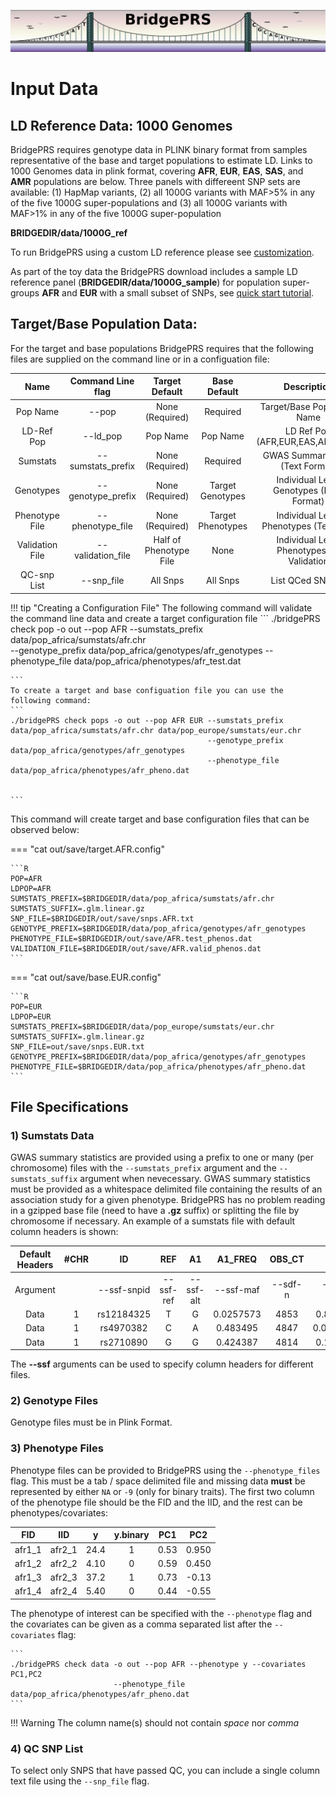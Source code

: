 ![Screenshot](img/slim/guide_logo2.png) 
# Input Data


## LD Reference Data: 1000 Genomes 

BridgePRS requires genotype data in PLINK binary format from samples
representative of the base and target populations to estimate
LD. Links to 1000 Genomes data in plink format, covering **AFR**,
**EUR**, **EAS**, **SAS**, and **AMR** populations are below. Three
panels with differeent SNP sets are available: (1) HapMap variants,
(2) all 1000G variants with MAF>5% in any of the five 1000G
super-populations and (3) all 1000G variants with MAF>1% in any of the
five 1000G super-population

 **BRIDGEDIR/data/1000G_ref**

To run BridgePRS using a custom LD reference please see
[customization](guide_customization.md).

As part of the toy data the BridgePRS download includes a sample LD
reference panel (**BRIDGEDIR/data/1000G_sample**) for population
super-groups **AFR** and **EUR** with a small subset of SNPs, see
[quick start tutorial](quikstart_data.md).



## Target/Base Population Data: 


For the target and base populations BridgePRS requires that the following
files are supplied on the command line or in a configuation file:


|Name|Command Line flag|Target Default|Base Default|Description|
|:-:|:-:|:-:|:-:|:-:|
|Pop Name       |--pop                               |None (Required)       | Required |Target/Base Population Name|
|LD-Ref Pop     |--ld_pop                            |Pop Name              |Pop Name| LD Ref Pop (AFR,EUR,EAS,AMR,SAS) |
|Sumstats       |--sumstats_prefix                   |None (Required)       |Required| GWAS Summary Stats (Text Format)|
|Genotypes      |--genotype_prefix                   |None (Required)       |Target Genotypes| Individual Level Genotypes (Plink Format)|
|Phenotype File |--phenotype_file                    |None (Required)       |Target Phenotypes| Individual Level Phenotypes (Text File)|
|Validation File|--validation_file                   |Half of Phenotype File  |None | Individual Level Phenotypes for Validation|
|QC-snp List    |--snp_file                          |All Snps                |All Snps| List QCed SNP ids| 

!!! tip "Creating a Configuration File"
    The following command will validate the command line data and create a target configuration file 
    ```
    ./bridgePRS check pop -o out --pop AFR --sumstats_prefix data/pop_africa/sumstats/afr.chr  
                                           --genotype_prefix data/pop_africa/genotypes/afr_genotypes 
                                           --phenotype_file data/pop_africa/phenotypes/afr_test.dat

    ```
    To create a target and base configuation file you can use the following command: 
    ```
    ./bridgePRS check pops -o out --pop AFR EUR --sumstats_prefix data/pop_africa/sumstats/afr.chr data/pop_europe/sumstats/eur.chr 
                                                --genotype_prefix data/pop_africa/genotypes/afr_genotypes
                                                --phenotype_file data/pop_africa/phenotypes/afr_pheno.dat


    ```
    

This command will create target and base configuration files that can be observed below: 




=== "cat out/save/target.AFR.config"

    ```R
    POP=AFR
    LDPOP=AFR
    SUMSTATS_PREFIX=$BRIDGEDIR/data/pop_africa/sumstats/afr.chr
    SUMSTATS_SUFFIX=.glm.linear.gz
    SNP_FILE=$BRIDGEDIR/out/save/snps.AFR.txt
    GENOTYPE_PREFIX=$BRIDGEDIR/data/pop_africa/genotypes/afr_genotypes
    PHENOTYPE_FILE=$BRIDGEDIR/out/save/AFR.test_phenos.dat
    VALIDATION_FILE=$BRIDGEDIR/out/save/AFR.valid_phenos.dat
    ```

=== "cat out/save/base.EUR.config" 

    ```R
    POP=EUR
    LDPOP=EUR
    SUMSTATS_PREFIX=$BRIDGEDIR/data/pop_europe/sumstats/eur.chr
    SUMSTATS_SUFFIX=.glm.linear.gz
    SNP_FILE=out/save/snps.EUR.txt
    GENOTYPE_PREFIX=$BRIDGEDIR/data/pop_africa/genotypes/afr_genotypes
    PHENOTYPE_FILE=$BRIDGEDIR/data/pop_africa/phenotypes/afr_pheno.dat
    ```




## File Specifications 


### 1) Sumstats Data 

GWAS summary statistics are provided using a prefix to one or many (per chromosome) files with the `--sumstats_prefix` argument and the 
`--sumstats_suffix` argument when nevecessary.  GWAS summary statistics must be provided as a whitespace delimited file containing 
the results of an association study for a given phenotype.  BridgePRS has no problem reading in a gzipped base file 
(need to have a **.gz** suffix) or splitting the file by chromosome if necessary.  An example of a sumstats file with default column headers is shown: 


Default Headers|#CHR|ID|REF|A1|A1_FREQ|OBS_CT|BETA|SE|T_STAT|P|ERRCODE|
|:-:|:-:|:-:|:-:|:-:|:-:|:-:|:-:|:-:|:-:|:-:|:-:|
Argument||--ssf-snpid|--ssf-ref|--ssf-alt|--ssf-maf|--sdf-n|--ssf-beta|--ssf-se||--ssf-p|.|
Data|1|rs12184325|T|G|0.0257573|4853|0.820864|0.413692|1.98424|0.0472871|.|
Data|1|rs4970382|C|A|0.483495|4847|0.0011142|0.128347|0.00868116|0.993074|.|
Data|1|rs2710890|G|G|0.424387|4814|0.108094|0.132225|0.817497|0.413687|.|

The **--ssf** arguments can be used to specify column headers for different files. 


### 2) Genotype Files

Genotype files must be in Plink Format.  

### 3) Phenotype Files
Phenotype files can be provided to BridgePRS using the `--phenotype_files` flag. 
This must be a tab / space delimited file and missing data **must** be represented by either `NA` or `-9` (only for binary traits).
The first two column of the phenotype file should be the FID and the IID, and the rest can be phenotypes/covariates:  

|FID|IID|y|y.binary|PC1|PC2|
|:-:|:-:|:-:|:-:|:-:|:-:| 
|afr1_1|afr2_1|24.4|1|0.53|0.950| 
|afr1_2|afr2_2|4.10|0|0.59|0.450| 
|afr1_3|afr2_3|37.2|1|0.73|-0.13| 
|afr1_4|afr2_4|5.40|0|0.44|-0.55| 


The phenotype of interest can be specified with the `--phenotype` flag and the covariates can be given as a comma separated list 
after the `--covariates` flag: 

    ```
    ./bridgePRS check data -o out --pop AFR --phenotype y --covariates PC1,PC2 
                           --phenotype_file data/pop_africa/phenotypes/afr_pheno.dat 
    ```

!!! Warning
    The column name(s) should not contain *space* nor *comma*


### 4) QC SNP List 
To select only SNPS that have passed QC, you can include a single column text file using the  `--snp_file` flag. 





